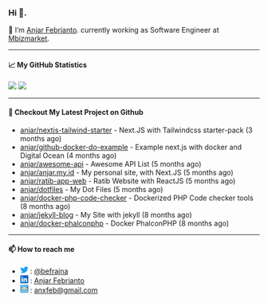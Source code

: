 ### Hi 👋.

 🔭 I’m [Anjar Febrianto](https://www.anjar.my.id). currently working as Software Engineer at [Mbizmarket](https://www.mbizmarket.co.id). 

[]() 

---


#### 📈 My GitHub Statistics
<img src="https://github-readme-stats.vercel.app/api?username=anjar&show_icons=true&count_private=true&hide=contribs&cache_seconds=86400&theme=vision-friendly-dark&hide_title=true">

<img src="https://github-readme-stats.vercel.app/api/top-langs/?username=anjar&layout=compact&count=8&cache_seconds=86400&theme=vision-friendly-dark&hide=html,css">


---

#### 👷 Checkout My Latest Project on Github

- [anjar/nextjs-tailwind-starter](https://github.com/anjar/nextjs-tailwind-starter) - Next.JS with Tailwindcss starter-pack (3 months ago)
- [anjar/github-docker-do-example](https://github.com/anjar/github-docker-do-example) - Example next.js with docker and Digital Ocean (4 months ago)
- [anjar/awesome-api](https://github.com/anjar/awesome-api) - Awesome API List (5 months ago)
- [anjar/anjar.my.id](https://github.com/anjar/anjar.my.id) - My personal site, with Next.JS (5 months ago)
- [anjar/ratib-app-web](https://github.com/anjar/ratib-app-web) - Ratib Website with ReactJS (5 months ago)
- [anjar/dotfiles](https://github.com/anjar/dotfiles) - My Dot Files (5 months ago)
- [anjar/docker-php-code-checker](https://github.com/anjar/docker-php-code-checker) - Dockerized PHP Code checker tools (8 months ago)
- [anjar/jekyll-blog](https://github.com/anjar/jekyll-blog) - My Site with jekyll (8 months ago)
- [anjar/docker-phalconphp](https://github.com/anjar/docker-phalconphp) - Docker PhalconPHP (8 months ago)


---
#### 📫 How to reach me
[](https://www.linkedin.com/in/anjar-febrianto/)

- <img  alt="Anjar Febrianto | Twitter"  width="16px"  src="https://raw.githubusercontent.com/anjar/anjar/master/assets/twitter.svg" /> : [@befrajna](https://twitter.com/befrajna)
- <img  alt="Anjar Febrianto | Linkedin"  width="16px" src="https://raw.githubusercontent.com/anjar/anjar/master/assets/linkedin.svg" /> : [Anjar Febrianto](https://www.linkedin.com/in/anjar-febrianto/)
- <img  alt="Anjar Febrianto | Email"  width="16px" src="https://raw.githubusercontent.com/anjar/anjar/master/assets/email-icon.svg" /> : [anxfeb@gmail.com](mailto://anxfeb@gmail.com)


